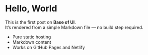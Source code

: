 # Hello, World

This is the first post on **Base of UI**.  
It’s rendered from a simple Markdown file — no build step required.

- Pure static hosting
- Markdown content
- Works on GitHub Pages and Netlify
